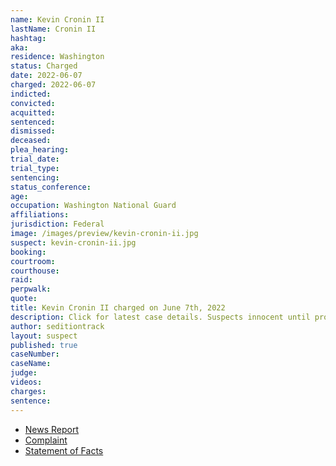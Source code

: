 ```yaml
---
name: Kevin Cronin II
lastName: Cronin II
hashtag:
aka:
residence: Washington
status: Charged
date: 2022-06-07
charged: 2022-06-07
indicted:
convicted:
acquitted:
sentenced:
dismissed:
deceased:
plea_hearing:
trial_date:
trial_type:
sentencing:
status_conference:
age:
occupation: Washington National Guard
affiliations:
jurisdiction: Federal
image: /images/preview/kevin-cronin-ii.jpg
suspect: kevin-cronin-ii.jpg
booking:
courtroom:
courthouse:
raid:
perpwalk:
quote:
title: Kevin Cronin II charged on June 7th, 2022
description: Click for latest case details. Suspects innocent until proven guilty.
author: seditiontrack
layout: suspect
published: true
caseNumber:
caseName:
judge:
videos:
charges:
sentence:
---
```

- [News Report](https://www.king5.com/article/news/crime/puyallup-capitol-riot-suspects-charges/281-19245a3b-5271-4dc1-8460-a3c7fa150fe6)
- [Complaint](https://www.justice.gov/usao-dc/case-multi-defendant/file/1512666/download)
- [Statement of Facts](https://www.justice.gov/usao-dc/case-multi-defendant/file/1512671/download)
